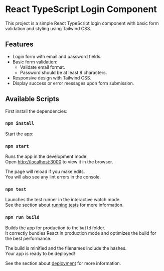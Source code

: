 # React TypeScript Login Component

This project is a simple React TypeScript login component with basic form validation and styling using Tailwind CSS.

## Features

- Login form with email and password fields.
- Basic form validation:
  - Validate email format.
  - Password should be at least 8 characters.
- Responsive design with Tailwind CSS.
- Display success or error messages upon form submission.

## Available Scripts

First install the dependencies:

### `npm install`

Start the app:

### `npm start`

Runs the app in the development mode.\
Open [http://localhost:3000](http://localhost:3000) to view it in the browser.

The page will reload if you make edits.\
You will also see any lint errors in the console.

### `npm test`

Launches the test runner in the interactive watch mode.\
See the section about [running tests](https://facebook.github.io/create-react-app/docs/running-tests) for more information.

### `npm run build`

Builds the app for production to the `build` folder.\
It correctly bundles React in production mode and optimizes the build for the best performance.

The build is minified and the filenames include the hashes.\
Your app is ready to be deployed!

See the section about [deployment](https://facebook.github.io/create-react-app/docs/deployment) for more information.
